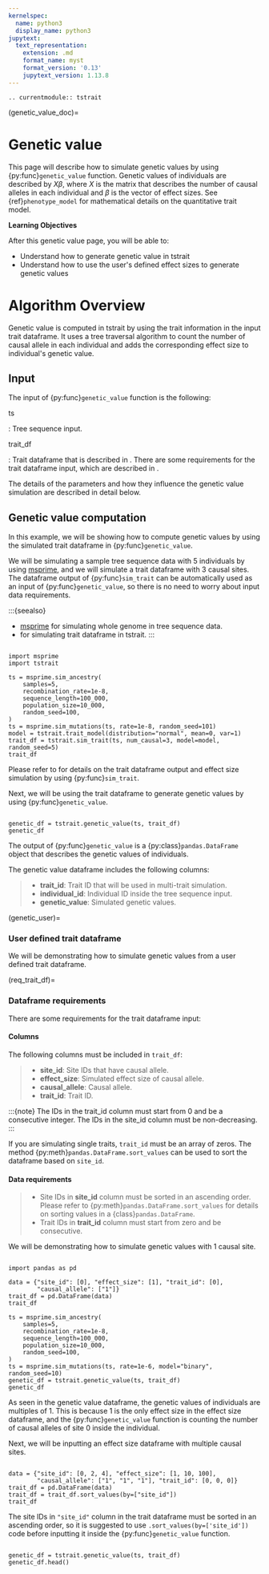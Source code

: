 ```yaml
---
kernelspec:
  name: python3
  display_name: python3
jupytext:
  text_representation:
    extension: .md
    format_name: myst
    format_version: '0.13'
    jupytext_version: 1.13.8
---
```


```{eval-rst}
.. currentmodule:: tstrait
```

(genetic_value_doc)=

# Genetic value

This page will describe how to simulate genetic values by using {py:func}`genetic_value` function. Genetic
values of individuals are described by $X\beta$, where $X$ is the matrix that describes
the number of causal alleles in each individual and $\beta$ is the vector of effect sizes. See
{ref}`phenotype_model` for mathematical details on the quantitative trait model.

**Learning Objectives**

After this genetic value page, you will be able to:

- Understand how to generate genetic value in tstrait
- Understand how to use the user's defined effect sizes to generate genetic values

# Algorithm Overview

Genetic value is computed in tstrait by using the trait information in the input trait dataframe.
It uses a tree traversal algorithm to count the number of causal allele in each individual and adds
the corresponding effect size to individual's genetic value.

## Input

The input of {py:func}`genetic_value` function is the following:

ts

: Tree sequence input.

trait_df

: Trait dataframe that is described in [](effect_size_sim). There are some requirements for the trait
  dataframe input, which are described in [](req_trait_df).

The details of the parameters and how they influence the genetic value simulation are described in detail
below.

## Genetic value computation

In this example, we will be showing how to compute genetic values by using the simulated trait dataframe
in {py:func}`genetic_value`.

We will be simulating a sample tree sequence data with 5 individuals by using [msprime](msprime:sec_intro),
and we will simulate a trait dataframe with 3 causal sites. The dataframe output of {py:func}`sim_trait`
can be automatically used as an input of {py:func}`genetic_value`, so there is no need to worry about input
data requirements.

:::{seealso}
- [msprime](msprime:sec_intro) for simulating whole genome in tree sequence data.
- [](effect_size) for simulating trait dataframe in tstrait.
:::

```{code-cell}

import msprime
import tstrait

ts = msprime.sim_ancestry(
    samples=5,
    recombination_rate=1e-8,
    sequence_length=100_000,
    population_size=10_000,
    random_seed=100,
)
ts = msprime.sim_mutations(ts, rate=1e-8, random_seed=101)
model = tstrait.trait_model(distribution="normal", mean=0, var=1)
trait_df = tstrait.sim_trait(ts, num_causal=3, model=model, random_seed=5)
trait_df
```

Please refer to [](effect_size_sim) for details on the trait dataframe output and effect size
simulation by using {py:func}`sim_trait`.

Next, we will be using the trait dataframe to generate genetic values by using {py:func}`genetic_value`.

```{code-cell}

genetic_df = tstrait.genetic_value(ts, trait_df)
genetic_df
```

The output of {py:func}`genetic_value` is a {py:class}`pandas.DataFrame` object that describes
the genetic values of individuals.

The genetic value dataframe includes the following columns:

> - **trait_id**: Trait ID that will be used in multi-trait simulation.
> - **individual_id**: Individual ID inside the tree sequence input.
> - **genetic_value**: Simulated genetic values.

(genetic_user)=

### User defined trait dataframe

We will be demonstrating how to simulate genetic values from a user defined trait dataframe.

(req_trait_df)=

### Dataframe requirements

There are some requirements for the trait dataframe input:

#### Columns

The following columns must be included in `trait_df`:

> - **site_id**: Site IDs that have causal allele.
> - **effect_size**: Simulated effect size of causal allele.
> - **causal_allele**: Causal allele.
> - **trait_id**: Trait ID.

:::{note}
The IDs in the trait_id column must start from 0 and be a consecutive integer. The IDs in the site_id
column must be non-decreasing.
:::

If you are simulating single traits, `trait_id` must be an array of zeros. The method
{py:meth}`pandas.DataFrame.sort_values` can be used to sort the dataframe based on `site_id`.

#### Data requirements

> - Site IDs in **site_id** column must be sorted in an ascending order. Please refer to
>   {py:meth}`pandas.DataFrame.sort_values` for details on sorting values in a
>   {class}`pandas.DataFrame`.
> - Trait IDs in **trait_id** column must start from zero and be consecutive.

We will be demonstrating how to simulate genetic values with 1 causal site.

```{code-cell}

import pandas as pd

data = {"site_id": [0], "effect_size": [1], "trait_id": [0],
        "causal_allele": ["1"]}
trait_df = pd.DataFrame(data)
trait_df
```

```{code-cell}
ts = msprime.sim_ancestry(
    samples=5,
    recombination_rate=1e-8,
    sequence_length=100_000,
    population_size=10_000,
    random_seed=100,
)
ts = msprime.sim_mutations(ts, rate=1e-6, model="binary", random_seed=10)
genetic_df = tstrait.genetic_value(ts, trait_df)
genetic_df
```

As seen in the genetic value dataframe, the genetic values of individuals are multiples
of 1. This is because 1 is the only effect size in the effect size dataframe, and the
{py:func}`genetic_value` function is counting the number of causal alleles of site 0
inside the individual.

Next, we will be inputting an effect size dataframe with multiple causal sites.

```{code-cell}

data = {"site_id": [0, 2, 4], "effect_size": [1, 10, 100],
        "causal_allele": ["1", "1", "1"], "trait_id": [0, 0, 0]}
trait_df = pd.DataFrame(data)
trait_df = trait_df.sort_values(by=["site_id"])
trait_df
```

The site IDs in `"site_id"` column in the trait dataframe must be sorted in an
ascending order, so it is suggested to use `.sort_values(by=['site_id'])`
code before inputting it inside the {py:func}`genetic_value` function.

```{code-cell}

genetic_df = tstrait.genetic_value(ts, trait_df)
genetic_df.head()
```
